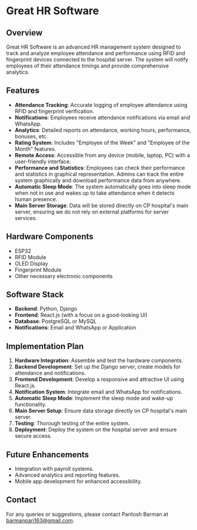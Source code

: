 # Great HR Software

## Overview
Great HR Software is an advanced HR management system designed to track and analyze employee attendance and performance using RFID and fingerprint devices connected to the hospital server. The system will notify employees of their attendance timings and provide comprehensive analytics.

## Features
- **Attendance Tracking**: Accurate logging of employee attendance using RFID and fingerprint verification.
- **Notifications**: Employees receive attendance notifications via email and WhatsApp.
- **Analytics**: Detailed reports on attendance, working hours, performance, bonuses, etc.
- **Rating System**: Includes "Employee of the Week" and "Employee of the Month" features.
- **Remote Access**: Accessible from any device (mobile, laptop, PC) with a user-friendly interface.
- **Performance and Statistics**: Employees can check their performance and statistics in graphical representation. Admins can track the entire system graphically and download performance data from anywhere.
- **Automatic Sleep Mode**: The system automatically goes into sleep mode when not in use and wakes up to take attendance when it detects human presence.
- **Main Server Storage**: Data will be stored directly on CP hospital's main server, ensuring we do not rely on external platforms for server services.

## Hardware Components
- ESP32
- RFID Module
- OLED Display
- Fingerprint Module
- Other necessary electronic components

## Software Stack
- **Backend**: Python, Django
- **Frontend**: React.js (with a focus on a good-looking UI)
- **Database**: PostgreSQL or MySQL
- **Notifications**: Email and WhatsApp or Application

## Implementation Plan
1. **Hardware Integration**: Assemble and test the hardware components.
2. **Backend Development**: Set up the Django server, create models for attendance and notifications.
3. **Frontend Development**: Develop a responsive and attractive UI using React.js.
4. **Notification System**: Integrate email and WhatsApp for notifications.
5. **Automatic Sleep Mode**: Implement the sleep mode and wake-up functionality.
6. **Main Server Setup**: Ensure data storage directly on CP hospital's main server.
7. **Testing**: Thorough testing of the entire system.
8. **Deployment**: Deploy the system on the hospital server and ensure secure access.

## Future Enhancements
- Integration with payroll systems.
- Advanced analytics and reporting features.
- Mobile app development for enhanced accessibility.

## Contact
For any queries or suggestions, please contact Paritosh Barman at barmanpari163@gmail.com.
